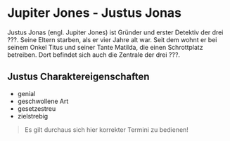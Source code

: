 # Jupiter Jones - Justus Jonas
Justus Jonas (engl. Jupiter Jones) ist Gründer und erster Detektiv der drei ???. Seine Eltern starben, als er vier Jahre alt war. Seit dem wohnt er bei seinem Onkel Titus und seiner Tante Matilda, die einen Schrottplatz betreiben. Dort befindet sich auch die Zentrale der drei ???.
## Justus Charaktereigenschaften
* genial
* geschwollene Art
* gesetzestreu
* zielstrebig

> Es gilt durchaus sich hier korrekter Termini zu bedienen!